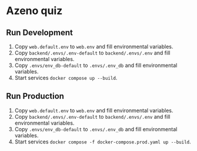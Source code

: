 # Azeno quiz

## Run Development

1. Copy `web.default.env` to `web.env` and fill environmental variables.
2. Copy `backend/.envs/.env-default` to `backend/.envs/.env` and fill environmental variables.
3. Copy `.envs/env_db-default` to `.envs/.env_db` and fill environmental variables.
4. Start services `docker compose up --build`.

## Run Production

1. Copy `web.default.env` to `web.env` and fill environmental variables.
2. Copy `backend/.envs/.env-default` to `backend/.envs/.env` and fill environmental variables.
3. Copy `.envs/env_db-default` to `.envs/.env_db` and fill environmental variables.
4. Start services `docker compose -f docker-compose.prod.yaml up --build`.

